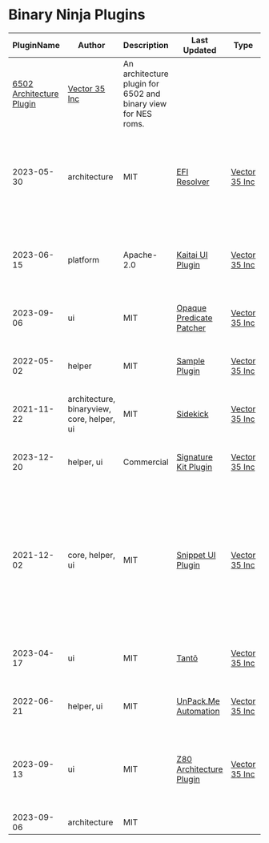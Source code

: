 # Binary Ninja Plugins

| PluginName | Author | Description | Last Updated | Type | License |
|------------|--------|-------------|--------------|------|---------|
|[6502 Architecture Plugin](https://github.com/Vector35/6502)|[Vector 35 Inc](https://github.com/Vector35)|An architecture plugin for 6502 and binary view for NES roms.|
|2023-05-30|architecture|MIT|[EFI Resolver](https://github.com/Vector35/efi-resolver)|[Vector 35 Inc](https://github.com/Vector35)|A Binary Ninja plugin that automatically resolves type information for EFI protocol usage.|
|2023-06-15|platform|Apache-2.0|[Kaitai UI Plugin](https://github.com/Vector35/kaitai)|[Vector 35 Inc](https://github.com/Vector35)|Browse hex with a tree view populated from Kaitai Struct formats.|
|2023-09-06|ui|MIT|[Opaque Predicate Patcher](https://github.com/Vector35/OpaquePredicatePatcher)|[Vector 35 Inc](https://github.com/Vector35)|Automatically patch opaque predicates|
|2022-05-02|helper|MIT|[Sample Plugin](https://github.com/Vector35/sample_plugin)|[Vector 35 Inc](https://github.com/Vector35)|This is a short description meant to fit on one line.|
|2021-11-22|architecture, binaryview, core, helper, ui|MIT|[Sidekick](https://github.com/Vector35/Sidekick)|[Vector 35 Inc](https://github.com/Vector35)|Binary Ninja Sidekick|
|2023-12-20|helper, ui|Commercial|[Signature Kit Plugin](https://github.com/Vector35/sigkit)|[Vector 35 Inc](https://github.com/Vector35)|Python tools for working with Signature Libraries|
|2021-12-02|core, helper, ui|MIT|[Snippet UI Plugin](https://github.com/Vector35/snippets)|[Vector 35 Inc](https://github.com/Vector35)|Powerful code-editing plugin for writing and managing python code-snippets with syntax highlighting, hotkey binding and other features|
|2023-04-17|ui|MIT|[Tantō](https://github.com/Vector35/tanto)|[Vector 35 Inc](https://github.com/Vector35)|Tantō slices functions to help you can understand them faster.|
|2022-06-21|helper, ui|MIT|[UnPack.Me Automation](https://github.com/Vector35/unpacme)|[Vector 35 Inc](https://github.com/Vector35)|Automatically analyze a binary via unpac.me|
|2023-09-13|ui|MIT|[Z80 Architecture Plugin](https://github.com/Vector35/Z80)|[Vector 35 Inc](https://github.com/Vector35)|Sample Z80 architecture plugin written to accompany the <a href='https://binary.ninja/2020/01/08/guide-to-architecture-plugins-part1.html'>introductory blog post</a>.|
|2023-09-06|architecture|MIT